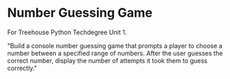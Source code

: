 # Number Guessing Game
 For Treehouse Python Techdegree Unit 1.

"Build a console number guessing game that prompts a player to choose a number between a specified range of numbers. After the user guesses the correct number, display the number of attempts it took them to guess correctly."
